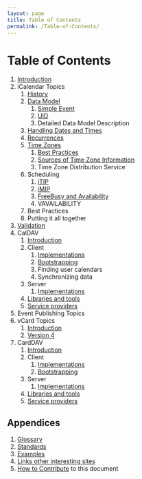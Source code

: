 ```yaml
---
layout: page
title: Table of Contents
permalink: /Table-of-Contents/
---
```


# Table of Contents #

1. [Introduction](/)
1. iCalendar Topics
    1. [History](/History/)
    2. [Data Model](/Data-Model/Data-Model/)
        1. [Simple Event](/Data-Model/Simple-Event/)
        2. [UID](/Data-Model/UID/)
        3. Detailed Data Model Description
    3. [Handling Dates and Times](/Handling-Dates-and-Times/)
    4. [Recurrences](/Recurrences/)
    5. [Time Zones](/Time-Zones/Time-Zones/)
        1. [Best Practices](/Time-Zones/Best-Practices/)
        2. [Sources of Time Zone Information](/Time-Zones/Sources/)
        3. Time Zone Distribution Service
    6. Scheduling
        1. [iTIP](/Scheduling/iTIP/)
        1. [iMIP](/Scheduling/iMIP/)
        1. [FreeBusy and Availability](/Scheduling/FreeBusyAvailability/)
        1. VAVAILABILITY
    7. Best Practices
    8. Putting it all together
1. [Validation](/Validation/)
1. CalDAV
    1. [Introduction](/CalDAV/introduction/)
    1. Client
        1. [Implementations](/CalDAV/Client-Implementations/)
        1. [Bootstrapping](/CalDAV/Bootstrapping/)
        1. Finding user calendars
        1. Synchronizing data
    1. Server
        1. [Implementations](/CalDAV/Server-Implementations/)
    1. [Libraries and tools](/CalDAV/libraries/)
    1. [Service providers](/CalDAV/services/)
1. Event Publishing Topics
1. vCard Topics
    1. [Introduction](/vCard/introduction/)
    1. [Version 4](/vCard/vcard-4/)
1. CardDAV
    1. [Introduction](/CardDAV/introduction/)
    1. Client
        1. [Implementations](/CardDAV/Client-Implementations/)
        1. [Bootstrapping](/CardDAV/Bootstrapping/)
    1. Server
        1. [Implementations](/CardDAV/Server-Implementations/)
    1. [Libraries and tools](/CardDAV/libraries/)
    1. [Service providers](/CardDAV/services/)

## Appendices

1. [Glossary](/Appendix/Glossary/)
1. [Standards](/Appendix/Standards/)
1. [Examples](/Appendix/Examples/)
1. [Links other interesting sites](/Appendix/Links/)
1. [How to Contribute](/Appendix/How-to-Contribute/) to this document

